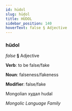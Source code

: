 ```yaml
---
id: hüdol
slug: hüdol
title: HÜDOL
sidebar_position: 140
hoverText: false § Adjective
---
```


### hüdol

*false* **§** Adjective

**Verb**: to be false/fake

**Noun**: falseness/fakeness

**Modifier**: false/fake

Mongolian худал hudal 

*Mongolic Language Family*